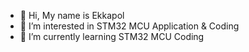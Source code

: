 - 👋 Hi, My name is Ekkapol
- 👀 I’m interested in STM32 MCU Application & Coding
- 🌱 I’m currently learning STM32 MCU Coding


<!---
ekkapola/ekkapola is a ✨ special ✨ repository because its `README.md` (this file) appears on your GitHub profile.
You can click the Preview link to take a look at your changes.
--->
